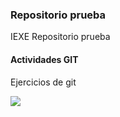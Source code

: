 ### Repositorio prueba

IEXE Repositorio prueba 

#### Actividades GIT

Ejercicios de git

![](http://intranet.itssmt.edu.mx:2020/prueba_1.png)